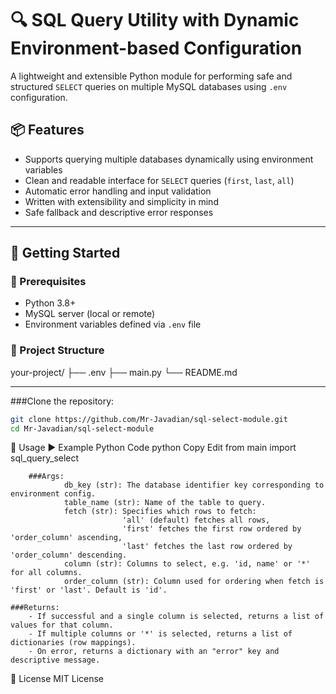 # 🔍 SQL Query Utility with Dynamic Environment-based Configuration

A lightweight and extensible Python module for performing safe and structured `SELECT` queries on multiple MySQL databases using `.env` configuration.

## 📦 Features

- Supports querying multiple databases dynamically using environment variables
- Clean and readable interface for `SELECT` queries (`first`, `last`, `all`)
- Automatic error handling and input validation
- Written with extensibility and simplicity in mind
- Safe fallback and descriptive error responses

---

## 🚀 Getting Started

### 📌 Prerequisites

- Python 3.8+
- MySQL server (local or remote)
- Environment variables defined via `.env` file

### 📁 Project Structure

your-project/
├── .env
├── main.py
└── README.md


---

###Clone the repository:

```bash
git clone https://github.com/Mr-Javadian/sql-select-module.git
cd Mr-Javadian/sql-select-module
```

🧠 Usage
▶️ Example Python Code
python
Copy
Edit
from main import sql_query_select

        ###Args:
                db_key (str): The database identifier key corresponding to environment config.
                table_name (str): Name of the table to query.
                fetch (str): Specifies which rows to fetch:  
                             'all' (default) fetches all rows,  
                             'first' fetches the first row ordered by 'order_column' ascending,  
                             'last' fetches the last row ordered by 'order_column' descending.
                column (str): Columns to select, e.g. 'id, name' or '*' for all columns.
                order_column (str): Column used for ordering when fetch is 'first' or 'last'. Default is 'id'.

    ###Returns:
        - If successful and a single column is selected, returns a list of values for that column.
        - If multiple columns or '*' is selected, returns a list of dictionaries (row mappings).
        - On error, returns a dictionary with an "error" key and descriptive message.


📄 License
MIT License
